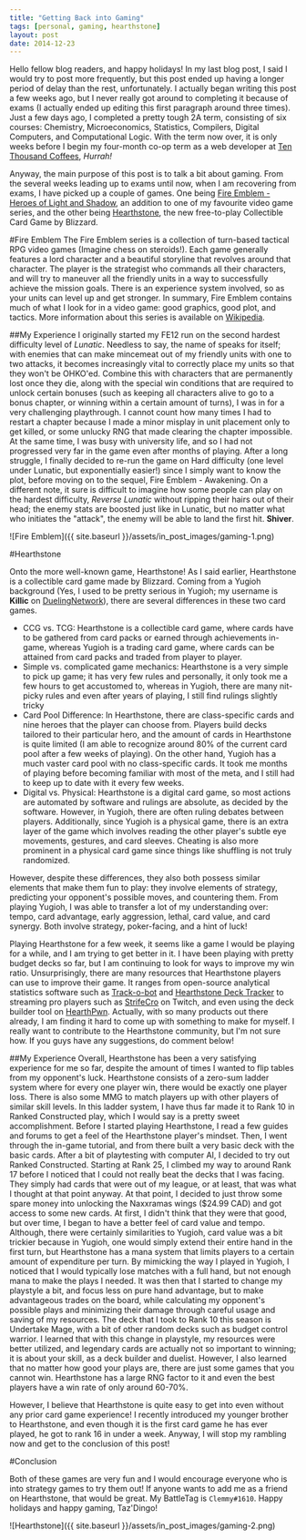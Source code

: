 ```yaml
---
title: "Getting Back into Gaming"
tags: [personal, gaming, hearthstone]
layout: post
date: 2014-12-23
---
```


Hello fellow blog readers, and happy holidays! In my last blog post, I said I would try to post more frequently, but this post ended up having a longer period of delay than the rest, unfortunately. I actually began writing this post a few weeks ago, but I never really got around to completing it because of exams (I actually ended up editing this first paragraph around three times). Just a few days ago, I completed a pretty tough 2A term, consisting of six courses: Chemistry, Microeconomics, Statistics, Compilers, Digital Computers, and Computational Logic. With the term now over, it is only weeks before I begin my four-month co-op term as a web developer at [Ten Thousand Coffees](https://www.tenthousandcoffees.com/), _Hurrah!_

Anyway, the main purpose of this post is to talk a bit about gaming. From the several weeks leading up to exams until now, when I am recovering from exams, I have picked up a couple of games. One being [Fire Emblem - Heroes of Light and Shadow](http://fireemblem.wikia.com/wiki/Fire_Emblem:_Shin_Monsh%C5%8D_no_Nazo_~Hikari_to_Kage_no_Eiy%C5%AB~), an addition to one of my favourite video game series, and the other being [Hearthstone](http://us.battle.net/en/int?r=hearthstone), the new free-to-play Collectible Card Game by Blizzard.

#Fire Emblem
The Fire Emblem series is a collection of turn-based tactical RPG video games (Imagine chess on steroids!). Each game generally features a lord character and a beautiful storyline that revolves around that character. The player is the strategist who commands all their characters, and will try to maneuver all the friendly units in a way to successfully achieve the mission goals. There is an experience system involved, so as your units can level up and get stronger. In summary, Fire Emblem contains much of what I look for in a video game: good graphics, good plot, and tactics. More information about this series is available on [Wikipedia](http://en.wikipedia.org/wiki/Fire_Emblem).


##My Experience
I originally started my FE12 run on the second hardest difficulty level of _Lunatic_. Needless to say, the name of speaks for itself; with enemies that can make mincemeat out of my friendly units with one to two attacks, it becomes increasingly vital to correctly place my units so that they won't be OHKO'ed. Combine this with characters that are permanently lost once they die, along with the special win conditions that are required to unlock certain bonuses (such as keeping all characters alive to go to a bonus chapter, or winning within a certain amount of turns), I was in for a very challenging playthrough. I cannot count how many times I had to restart a chapter because I made a minor misplay in unit placement only to get killed, or some unlucky RNG that made clearing the chapter impossible. At the same time, I was busy with university life, and so I had not progressed very far in the game even after months of playing. After a long struggle, I finally decided to re-run the game on Hard difficulty (one level under Lunatic, but exponentially easier!) since I simply want to know the plot, before moving on to the sequel, Fire Emblem - Awakening. On a different note, it sure is difficult to imagine how some people can play on the hardest difficulty, _Reverse Lunatic_ without ripping their hairs out of their head; the enemy stats are boosted just like in Lunatic, but no matter what who initiates the "attack", the enemy will be able to land the first hit. __Shiver__.

![Fire Emblem]({{ site.baseurl }}/assets/in_post_images/gaming-1.png)

#Hearthstone

Onto the more well-known game, Hearthstone! As I said earlier, Hearthstone is a collectible card game made by Blizzard. Coming from a Yugioh background (Yes, I used to be pretty serious in Yugioh; my username is __Killic__ on [DuelingNetwork](http://www.duelingnetwork.com/)), there are several differences in these two card games.

- CCG vs. TCG: Hearthstone is a collectible card game, where cards have to be gathered from card packs or earned through achievements in-game, whereas Yugioh is a trading card game, where cards can be attained from card packs and traded from player to player.
- Simple vs. complicated game mechanics: Hearthstone is a very simple to pick up game; it has very few rules and personally, it only took me a few hours to get accustomed to, whereas in Yugioh, there are many nit-picky rules and even after years of playing, I still find rulings slightly tricky
- Card Pool Difference: In Hearthstone, there are class-specific cards and nine heroes that the player can choose from. Players build decks tailored to their particular hero, and the amount of cards in Hearthstone is quite limited (I am able to recognize around 80% of the current card pool after a few weeks of playing). On the other hand, Yugioh has a much vaster card pool with no class-specific cards. It took me months of playing before becoming familiar with most of the meta, and I still had to keep up to date with it every few weeks.
- Digital vs. Physical: Hearthstone is a digital card game, so most actions are automated by software and rulings are absolute, as decided by the software. However, in Yugioh, there are often ruling debates between players. Additionally, since Yugioh is a physical game, there is an extra layer of the game which involves reading the other player's subtle eye movements, gestures, and card sleeves. Cheating is also more prominent in a physical card game since things like shuffling is not truly randomized.

However, despite these differences, they also both possess similar elements that make them fun to play: they involve elements of strategy, predicting your opponent's possible moves, and countering them. From playing Yugioh, I was able to transfer a lot of my understanding over: tempo, card advantage, early aggression, lethal, card value, and card synergy. Both involve strategy, poker-facing, and a hint of luck!

Playing Hearthstone for a few week, it seems like a game I would be playing for a while, and I am trying to get better in it. I have been playing with pretty budget decks so far, but I am continuing to look for ways to improve my win ratio. Unsurprisingly, there are many resources that Hearthstone players can use to improve their game. It ranges from open-source analytical statistics software such as [Track-o-bot](https://trackobot.com/) and [Hearthstone Deck Tracker](https://github.com/Epix37/Hearthstone-Deck-Tracker) to streaming pro players such as [StrifeCro](http://www.twitch.tv/strifecro) on Twitch, and even using the deck builder tool on [HearthPwn](http://www.hearthpwn.com/). Actually, with so many products out there already, I am finding it hard to come up with something to make for myself. I really want to contribute to the Hearthstone community, but I'm not sure how. If you guys have any suggestions, do comment below!

##My Experience
Overall, Hearthstone has been a very satisfying experience for me so far, despite the amount of times I wanted to flip tables from my opponent's luck. Hearthstone consists of a zero-sum ladder system where for every one player win, there would be exactly one player loss. There is also some MMG to match players up with other players of similar skill levels. In this ladder system, I have thus far made it to Rank 10 in Ranked Constructed play, which I would say is a pretty sweet accomplishment. Before I started playing Hearthstone, I read a few guides and forums to get a feel of the Hearthstone player's mindset. Then, I went through the in-game tutorial, and from there built a very basic deck with the basic cards. After a bit of playtesting with computer AI, I decided to try out Ranked Constructed. Starting at Rank 25, I climbed my way to around Rank 17 before I noticed that I could not really beat the decks that I was facing. They simply had cards that were out of my league, or at least, that was what I thought at that point anyway. At that point, I decided to just throw some spare money into unlocking the Naxxramas wings ($24.99 CAD) and got access to some new cards. At first, I didn't think that they were that good, but over time, I began to have a better feel of card value and tempo. Although, there were certainly similarities to Yugioh, card value was a bit trickier because in Yugioh, one would simply extend their entire hand in the first turn, but Hearthstone has a mana system that limits players to a certain amount of expenditure per turn. By mimicking the way I played in Yugioh, I noticed that I would typically lose matches with a full hand, but not enough mana to make the plays I needed. It was then that I started to change my playstyle a bit, and focus less on pure hand advantage, but to make advantageous trades on the board, while calculating my opponent's possible plays and minimizing their damage through careful usage and saving of my resources. The deck that I took to Rank 10 this season is Undertake Mage, with a bit of other random decks such as budget control warrior. I learned that with this change in playstyle, my resources were better utilized, and legendary cards are actually not so important to winning; it is about your skill, as a deck builder and duelist. However, I also learned that no matter how good your plays are, there are just some games that you cannot win. Hearthstone has a large RNG factor to it and even the best players have a win rate of only around 60-70%.

However, I believe that Hearthstone is quite easy to get into even without any prior card game experience! I recently introduced my younger brother to Hearthstone, and even though it is the first card game he has ever played, he got to rank 16 in under a week. Anyway, I will stop my rambling now and get to the conclusion of this post!

#Conclusion

Both of these games are very fun and I would encourage everyone who is into strategy games to try them out! If anyone wants to add me as a friend on Hearthstone, that would be great. My BattleTag is ```Clemmy#1610```. Happy holidays and happy gaming, Taz'Dingo!

![Hearthstone]({{ site.baseurl }}/assets/in_post_images/gaming-2.png)

<!--end-->
